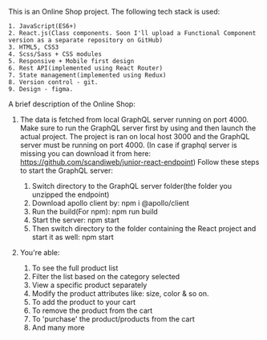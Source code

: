 This is an Online Shop project. The following tech stack is used:

    1. JavaScript(ES6+)
    2. React.js(Class components. Soon I'll upload a Functional Component version as a separate repository on GitHub)
    3. HTML5, CSS3
    4. Scss/Sass + CSS modules
    5. Responsive + Mobile first design
    6. Rest API(implemented using React Router)
    7. State management(implemented using Redux)
    8. Version control - git.
    9. Design - figma.

A brief description of the Online Shop:
1. The data is fetched from local GraphQL server running on port 4000. Make sure to run the GraphQL server first by using and then launch the actual project. The project is ran on local host 3000 and the GraphQL server must be running on port 4000. (In case if graphql server is missing you can download it from here: https://github.com/scandiweb/junior-react-endpoint)
Follow these steps to start the GraphQL server:

    1. Switch directory to the GraphQL server folder(the folder you unzipped the endpoint)
    2. Download apollo client by: 
    npm i @apollo/client
    3. Run the build(For npm): 
    npm run build
    4. Start the server:
    npm start
    5. Then switch directory to the folder containing the React project and start it as well:
    npm start

2. You're able:

    1. To see the full product list
    2. Filter the list based on the category selected
    3. View a specific product separately
    4. Modify the product attributes like: size, color & so on.
    5. To add the product to your cart
    6. To remove the product from the cart
    7. To 'purchase' the product/products from the cart
    8. And many more